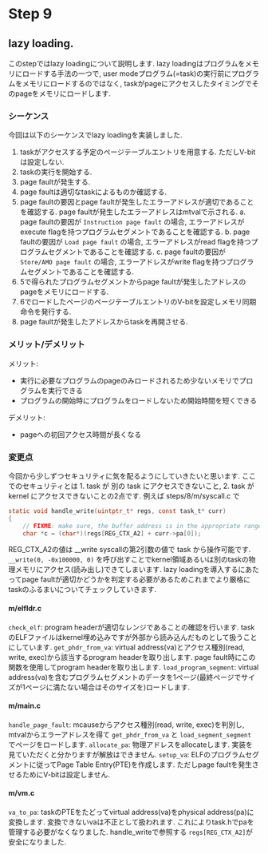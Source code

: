 # Step 9

## lazy loading.
このstepではlazy loadingについて説明します. lazy loadingはプログラムをメモリにロードする手法の一つで, user modeプログラム(=task)の実行前にプログラムをメモリにロードするのではなく, taskがpageにアクセスしたタイミングでそのpageをメモリにロードします.

### シーケンス
今回は以下のシーケンスでlazy loadingを実装しました.
1. taskがアクセスする予定のページテーブルエントリを用意する. ただしV-bitは設定しない.
2. taskの実行を開始する.
3. page faultが発生する.
4. page faultは適切なtaskによるものか確認する.
5. page faultの要因とpage faultが発生したエラーアドレスが適切であることを確認する. page faultが発生したエラーアドレスはmtvalで示される.
	a. page faultの要因が `Instruction page fault` の場合, エラーアドレスがexecute flagを持つプログラムセグメントであることを確認する.
	b. page faultの要因が `Load page fault` の場合, エラーアドレスがread flagを持つプログラムセグメントであることを確認する.
	c. page faultの要因が `Store/AMO page fault` の場合, エラーアドレスがwrite flagを持つプログラムセグメントであることを確認する.
6. 5で得られたプログラムセグメントからpage faultが発生したアドレスのpageをメモリにロードする.
7. 6でロードしたページのページテーブルエントリのV-bitを設定しメモリ同期命令を発行する.
8. page faultが発生したアドレスからtaskを再開させる.

### メリット/デメリット
メリット:
- 実行に必要なプログラムのpageのみロードされるため少ないメモリでプログラムを実行できる
- プログラムの開始時にプログラムをロードしないため開始時間を短くできる

デメリット:
- pageへの初回アクセス時間が長くなる

### 変更点
今回から少しずつセキュリティに気を配るようにしていきたいと思います. ここでのセキュリティとは 1. task が 別の task にアクセスできないこと, 2. task が kernel にアクセスできないことの2点です. 例えば steps/8/m/syscall.c で
```c
static void handle_write(uintptr_t* regs, const task_t* curr)
{
    // FIXME: make sure, the buffer address is in the appropriate range.
    char *c = (char*)(regs[REG_CTX_A2] + curr->pa[0]);
```
REG_CTX_A2の値は \_\_write syscallの第2引数の値で task から操作可能です. `__write(0, -0x100000, 0)` を呼び出すことでkernel領域あるいは別のtaskの物理メモリにアクセス(読み出し)できてしまいます. lazy loadingを導入するにあたってpage faultが適切かどうかを判定する必要があるためこれまでより厳格にtaskのふるまいについてチェックしていきます.

#### m/elfldr.c
`check_elf`: program headerが適切なレンジであることの確認を行います. taskのELFファイルはkernel埋め込みですが外部から読み込んだものとして扱うことにしています.
`get_phdr_from_va`: virtual address(va)とアクセス種別(read, write, exec)から該当するprogram headerを取り出します. page fault時にこの関数を使用してprogram headerを取り出します.
`load_program_segment`: virtual address(va)を含むプログラムセグメントのデータを1ページ(最終ページでサイズが1ページに満たない場合はそのサイズを)ロードします.

#### m/main.c
`handle_page_fault`: mcauseからアクセス種別(read, write, exec)を判別し, mtvalからエラーアドレスを得て `get_phdr_from_va` と `load_segment_segment` でページをロードします.
`allocate_pa`: 物理アドレスをallocateします. 実装を見ていただくと分かりますが解放はできません.
`setup_va`: ELFのプログラムセグメントに従ってPage Table Entry(PTE)を作成します. ただしpage faultを発生させるためにV-bitは設定しません.

#### m/vm.c
`va_to_pa`: taskのPTEをたどってvirtual address(va)をphysical address(pa)に変換します. 変換できないvaは不正として扱われます. これによりtask.hでpaを管理する必要がなくなりました. handle_writeで参照する `regs[REG_CTX_A2]`が安全になりました.


